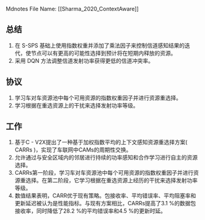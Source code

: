  Mdnotes File Name: [[Sharma_2020_ContextAware]]
 
## 总结
1.  在 S-SPS 基础上使用指数权重并添加了乘法因子来控制信道感知结果的迭代，使节点可以有更高的可能性选择到预计将在短期内释放的资源。
2.  采用 DQN 方法调整信道发射功率获得更低的信道冲突率。

## 协议
1.  学习车对车资源池中每个可用资源的指数权重因子并进行资源重选择。
2.  学习根据在重选资源上的干扰来选择发射功率等级。

## 工作
1.  基于C - V2X提出了一种基于加权指数平均的上下文感知资源重选择方案( CARRs )，实现了车联网中CAMs的周期性交换。
2.  允许通过与安全区域内的邻居进行持续的功率感知和合作学习进行自主的资源选择。
3.  CARRs第一阶段，学习车对车资源池中每个可用资源的指数权重因子并进行资源重选择。在第二阶段，它学习根据在重选资源上经历的干扰来选择发射功率等级。
4.  数值结果表明，CARR优于现有策略。包接收率、平均错误率、平均阻塞率和更新延迟被认为是性能指标。与现有方案相比，CARRs提高了3.1 %的数据包接收率，同时降低了28.2 %的平均错误率和4.5 %的更新时延。